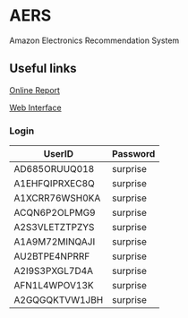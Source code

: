# AERS
Amazon Electronics Recommendation System

## Useful links
[Online Report](http://webdev.cse.msu.edu/~jiangw14/cse482-AERS/repot.php)

[Web Interface](http://webdev.cse.msu.edu/~jiangw14/cse482-AERS/)

### Login 

|UserID|Password|
|--|--|
|AD685ORUUQ018|surprise|
|A1EHFQIPRXEC8Q|surprise|
|A1XCRR76WSH0KA|surprise|
|ACQN6P2OLPMG9|surprise|
|A2S3VLETZTPZYS|surprise|
|A1A9M72MINQAJI|surprise|
|AU2BTPE4NPRRF|surprise|
|A2I9S3PXGL7D4A|surprise|
|AFN1L4WPOV13K|surprise|
|A2GQGQKTVW1JBH|surprise|

